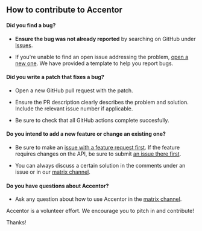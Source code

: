 ## How to contribute to Accentor

#### **Did you find a bug?**

- **Ensure the bug was not already reported** by searching on GitHub under [Issues](https://github.com/accentor/api-client-js/issues).

- If you're unable to find an open issue addressing the problem, [open a new one](https://github.com/accentor/api-client-js/issues/new). We have provided a template to help you report bugs.

#### **Did you write a patch that fixes a bug?**

- Open a new GitHub pull request with the patch.

- Ensure the PR description clearly describes the problem and solution. Include the relevant issue number if applicable.

- Be sure to check that all GitHub actions complete succesfully.

#### **Do you intend to add a new feature or change an existing one?**

- Be sure to make an [issue with a feature request first](https://github.com/accentor/api-client-js/issues/new). If the feature requires changes on the API, be sure to submit [an issue there first](https://github.com/accentor/api/issues/new).

- You can always discuss a certain solution in the comments under an issue or in our [matrix channel](https://matrix.to/#/!PCYHOaWItkVRNacTSv:vanpetegem.me?via=vanpetegem.me&via=matrix.org).

#### **Do you have questions about Accentor?**

- Ask any question about how to use Accentor in the [matrix channel](https://matrix.to/#/!PCYHOaWItkVRNacTSv:vanpetegem.me?via=vanpetegem.me&via=matrix.org).

Accentor is a volunteer effort. We encourage you to pitch in and contribute!

Thanks!
